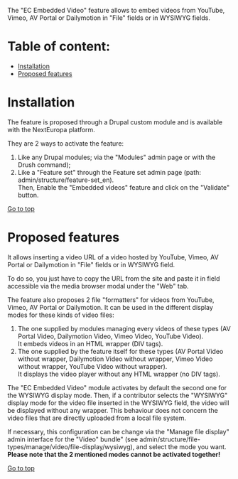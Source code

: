 The "EC Embedded Video" feature allows to embed videos from YouTube, Vimeo, AV Portal or Dailymotion in "File" fields or in WYSIWYG
fields.

Table of content:
=================
- [Installation](#installation)
- [Proposed features](#features)

# Installation

The feature is proposed through a Drupal custom module and is available with the NextEuropa platform.

They are 2 ways to activate the feature:
1. Like any Drupal modules; via the "Modules" admin page or with the Drush command);
2. Like a "Feature set" through the Feature set admin page (path: admin/structure/feature-set_en).<br />
Then, Enable the "Embedded videos" feature and click on the "Validate" button.

[Go to top](#table-of-content)

# Proposed features

It allows inserting a video URL of a video hosted by YouTube, Vimeo, AV Portal or Dailymotion in "File" fields or 
in WYSIWYG field.

To do so, you just have to copy the URL from the site and paste it in field accessible via the media browser modal under 
the "Web" tab.

The feature also proposes 2 file "formatters" for videos from YouTube, Vimeo, AV Portal or Dailymotion. It can be used in 
the different display modes for these kinds of video files:
1. The one supplied by modules managing every videos of these types (AV Portal Video, Dailymotion Video,  Vimeo Video, YouTube Video).<br />
It embeds videos in an HTML wrapper (DIV tags).
2. The one supplied by the feature itself for these types (AV Portal Video without wrapper, Dailymotion Video without wrapper, 
Vimeo Video without wrapper, YouTube Video without wrapper).<br />
It displays the video player without any HTML wrapper (no DIV tags).

The "EC Embedded Video" module activates by default the second one for the WYSIWYG display mode.
Then, if a contributor selects the "WYSIWYG" display mode for the video file inserted in the WYSIWYG field, the video will be 
displayed without any wrapper.
This behaviour does not concern the video files that are directly uploaded from a local file system.

If necessary, this configuration can be change via the "Manage file display" admin interface for the "Video" bundle"
(see admin/structure/file-types/manage/video/file-display/wysiwyg), and select the mode you want.
**Please note that the 2 mentioned modes cannot be activated together!**

[Go to top](#table-of-content)